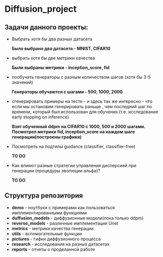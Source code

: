 # Diffusion_project


## Задачи данного проекты:

* Выбрать хотя бы два разных датасета 

    **Было выбрано два датасета - MNIST, CIFAR10**

* выбрать хотя бы две метрики качества 

    **Были выбраны метрики - inception_score, fid** 

* пообучать генераторы с разным количеством шагов (хотя бы 3-5 значений)

    **Генераторы обучаются с шагами - 500, 1000, 2000**

* сгенерировать примеры на тесте - и здесь так же интересно - что если мы остановим генерировать раньше , чем последний шаг по времени, который был использован для обучения (т.е. исследование early stopping on inference) 

    **Взят обученный ddpm на CIFAR10 с 1000, 500 и 2000 шагами. Посмотрел метрики fid, inception_score на каждом шаге генерации(построены графики)** 

* Посмотреть на подтипы guidance (classifier, classifier-free)

    **TO DO** 

* Как влияют разные стратегии управления дисперсией при генерации (процедуры эволюции альфа)?

    **TO DO** 


## Структура репозитория 

* **demo** - ноутбуки с примерами как пользоваться имплементированными функциями
* **duffusion_models** - диффузионные модели(пока только ddpm)
* **reverse_models** - различные имплементации Unet
* **metrics** - метрики качества генерации
* **utils** - вспомогательные функции
* **pictures** - гифки диффузионного процесса
* **research** - исследования на разных датасетах
* **reports** - отчеты о проделанной работе